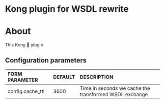 # Kong plugin for WSDL rewrite

# About

This Kong 🦍 plugin

## Configuration parameters

|FORM PARAMETER|DEFAULT|DESCRIPTION|
|:----|:------|:------|
|config.cache_ttl|3600|Time in seconds we cache the transformed WSDL exchange|
